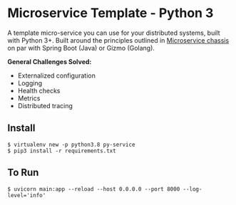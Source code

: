 # Microservice Template - Python 3

A template micro-service you can use for your distributed systems, built with Python 3+.
Built around the principles outlined in [Microservice chassis](https://microservices.io/patterns/microservice-chassis.html) on par with Spring Boot (Java) or Gizmo (Golang).


**General Challenges Solved:**
- Externalized configuration
- Logging
- Health checks
- Metrics
- Distributed tracing


## Install
```
$ virtualenv new -p python3.8 py-service
$ pip3 install -r requirements.txt
```

## To Run 
```
$ uvicorn main:app --reload --host 0.0.0.0 --port 8000 --log-level='info' 
```